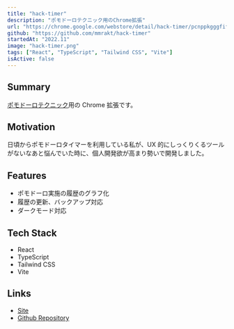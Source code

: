 ```yaml
---
title: "hack-timer"
description: "ポモドーロテクニック用のChrome拡張"
url: "https://chrome.google.com/webstore/detail/hack-timer/pcnppkgggfifkggfbikfacnheemmlbfa/related"
github: "https://github.com/mmrakt/hack-timer"
startedAt: "2022.11"
image: "hack-timer.png"
tags: ["React", "TypeScript", "Tailwind CSS", "Vite"]
isActive: false
---
```


## Summary

[ポモドーロテクニック](https://ja.wikipedia.org/wiki/%E3%83%9D%E3%83%A2%E3%83%89%E3%83%BC%E3%83%AD%E3%83%BB%E3%83%86%E3%82%AF%E3%83%8B%E3%83%83%E3%82%AF)用の Chrome 拡張です。

## Motivation

日頃からポモドーロタイマーを利用している私が、UX 的にしっくりくるツールがないなあと悩んでいた時に、個人開発欲が高まり勢いで開発しました。

## Features

- ポモドーロ実施の履歴のグラフ化
- 履歴の更新、バックアップ対応
- ダークモード対応

## Tech Stack

- React
- TypeScript
- Tailwind CSS
- Vite

## Links

- [Site](https://chrome.google.com/webstore/detail/hack-timer/pcnppkgggfifkggfbikfacnheemmlbfa/related)
- [Github Repository](https://github.com/mmrakt/hack-timer)
